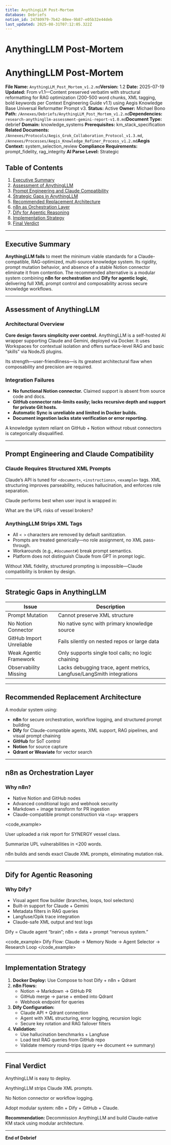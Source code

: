 ```yaml
---
title: AnythingLLM Post-Mortem
database: Debriefs
notion_id: 24780979-7b42-80ee-9b87-e05b32e44deb
last_updated: 2025-08-31T07:12:05.322Z
---
```


# AnythingLLM Post-Mortem


# AnythingLLM Post-Mortem


**File Name:** `AnythingLLM_Post_Mortem_v1.2.md`**Version:** 1.2
**Date:** 2025-07-19
**Updated:** From v1.1—Content preserved verbatim with structural reformatting for RAG optimization (200-500 word chunks, XML tagging, bold keywords per Context Engineering Guide v1.1) using Aegis Knowledge Base Universal Reformatter Prompt v3.
**Status:** Active
**Owner:** Michael Bono
**Path:** `/Annexes/Debriefs/AnythingLLM_Post_Mortem_v1.2.md`**Dependencies:** `research-anythingllm-assessment-gemini-report-v1.0.md`**Document Type:** debrief
**Domain:** knowledge\_systems
**Prerequisites:** km\_stack\_specification
**Related Documents:** `/Annexes/Protocols/Aegis_Grok_Collaboration_Protocol_v1.3.md`, `/Annexes/Processes/Aegis_Knowledge_Refiner_Process_v1.2.md`**Aegis Context:** system\_selection\_review
**Compliance Requirements:** prompt\_fidelity, rag\_integrity
**AI Parse Level:** Strategic


## Table of Contents

1. [Executive Summary](https://www.notion.so/238809797b4280eb8ebedc8831cecb0d?v=238809797b428016b5d0000c8a271427&p=247809797b4280ee9b87e05b32e44deb&pm=s#executive-summary)
2. [Assessment of AnythingLLM](https://www.notion.so/238809797b4280eb8ebedc8831cecb0d?v=238809797b428016b5d0000c8a271427&p=247809797b4280ee9b87e05b32e44deb&pm=s#assessment-of-anythingllm)
3. [Prompt Engineering and Claude Compatibility](https://www.notion.so/238809797b4280eb8ebedc8831cecb0d?v=238809797b428016b5d0000c8a271427&p=247809797b4280ee9b87e05b32e44deb&pm=s#prompt-engineering-and-claude-compatibility)
4. [Strategic Gaps in AnythingLLM](https://www.notion.so/238809797b4280eb8ebedc8831cecb0d?v=238809797b428016b5d0000c8a271427&p=247809797b4280ee9b87e05b32e44deb&pm=s#strategic-gaps-in-anythingllm)
5. [Recommended Replacement Architecture](https://www.notion.so/238809797b4280eb8ebedc8831cecb0d?v=238809797b428016b5d0000c8a271427&p=247809797b4280ee9b87e05b32e44deb&pm=s#recommended-replacement-architecture)
6. [n8n as Orchestration Layer](https://www.notion.so/238809797b4280eb8ebedc8831cecb0d?v=238809797b428016b5d0000c8a271427&p=247809797b4280ee9b87e05b32e44deb&pm=s#n8n-as-orchestration-layer)
7. [Dify for Agentic Reasoning](https://www.notion.so/238809797b4280eb8ebedc8831cecb0d?v=238809797b428016b5d0000c8a271427&p=247809797b4280ee9b87e05b32e44deb&pm=s#dify-for-agentic-reasoning)
8. [Implementation Strategy](https://www.notion.so/238809797b4280eb8ebedc8831cecb0d?v=238809797b428016b5d0000c8a271427&p=247809797b4280ee9b87e05b32e44deb&pm=s#implementation-strategy)
9. [Final Verdict](https://www.notion.so/238809797b4280eb8ebedc8831cecb0d?v=238809797b428016b5d0000c8a271427&p=247809797b4280ee9b87e05b32e44deb&pm=s#final-verdict)

---


## Executive Summary


**AnythingLLM fails** to meet the minimum viable standards for a Claude-compatible, RAG-optimized, multi-source knowledge system. Its rigidity, prompt mutation behavior, and absence of a stable Notion connector eliminate it from contention. The recommended alternative is a modular system combining **n8n for orchestration** and **Dify for agentic logic**, delivering full XML prompt control and composability across secure knowledge workflows.


---


## Assessment of AnythingLLM


### Architectural Overview


**Core design favors simplicity over control.** AnythingLLM is a self-hosted AI wrapper supporting Claude and Gemini, deployed via Docker. It uses Workspaces for contextual isolation and offers surface-level RAG and basic “skills” via NodeJS plugins.


<important>


Its strength—user-friendliness—is its greatest architectural flaw when composability and precision are required.


</important>


### Integration Failures

- **No functional Notion connector.** Claimed support is absent from source code and docs.
- **GitHub connector rate-limits easily; lacks recursive depth and support for private Git hosts.**
- **Automatic Sync is unreliable and limited in Docker builds.**
- **Document ingestion lacks state verification or error reporting.**

<thinking>


A knowledge system reliant on GitHub + Notion without robust connectors is categorically disqualified.


</thinking>


---


## Prompt Engineering and Claude Compatibility


### Claude Requires Structured XML Prompts


Claude’s API is tuned for `<document>`, `<instructions>`, `<example>` tags. XML structuring improves parseability, reduces hallucination, and enforces role separation.


<example>


Claude performs best when user input is wrapped in:


<query>


What are the UPL risks of vessel brokers?


</query>
</example>


### AnythingLLM Strips XML Tags

- All `< >` characters are removed by default sanitization.
- Prompts are treated generically—no role assignment, no XML pass-through.
- Workarounds (e.g., `#document#`) break prompt semantics.
- Platform does not distinguish Claude from GPT in prompt logic.

<important>


Without XML fidelity, structured prompting is impossible—Claude compatibility is broken by design.


</important>


---


## Strategic Gaps in AnythingLLM


| Issue                    | Description                                                           |
| ------------------------ | --------------------------------------------------------------------- |
| Prompt Mutation          | Cannot preserve XML structure                                         |
| No Notion Connector      | No native sync with primary knowledge source                          |
| GitHub Import Unreliable | Fails silently on nested repos or large data                          |
| Weak Agentic Framework   | Only supports single tool calls; no logic chaining                    |
| Observability Missing    | Lacks debugging trace, agent metrics, Langfuse/LangSmith integrations |


---


## Recommended Replacement Architecture


A modular system using:

- **n8n** for secure orchestration, workflow logging, and structured prompt building
- **Dify** for Claude-compatible agents, XML support, RAG pipelines, and visual prompt chaining
- **GitHub** for SoT control
- **Notion** for source capture
- **Qdrant or Weaviate** for vector search

---


## n8n as Orchestration Layer


### Why n8n?

- Native Notion and GitHub nodes
- Advanced conditional logic and webhook security
- Markdown + image transform for PR ingestion
- Claude-compatible prompt construction via `<tag>` wrappers

\<code\_example>


<document>


User uploaded a risk report for SYNERGY vessel class.


</document>


<instructions>


Summarize UPL vulnerabilities in <200 words.


</instructions>
</code_example>


<important>


n8n builds and sends exact Claude XML prompts, eliminating mutation risk.


</important>


---


## Dify for Agentic Reasoning


### Why Dify?

- Visual agent flow builder (branches, loops, tool selectors)
- Built-in support for Claude + Gemini
- Metadata filters in RAG queries
- Langfuse/Opik trace integration
- Claude-safe XML output and test logs

<answer>


Dify = Claude agent “brain”; n8n = data + prompt “nervous system.”


</answer>


\<code\_example>
Dify Flow: Claude → Memory Node → Agent Selector → Research Loop
\</code\_example>


---


## Implementation Strategy

1. **Docker Deploy:** Use Compose to host Dify + n8n + Qdrant
2. **n8n Flows:**
    - Notion → Markdown → GitHub PR
    - GitHub merge → parse + embed into Qdrant
    - Webhook endpoint for queries
3. **Dify Configuration:**
    - Claude API + Qdrant connection
    - Agent with XML structuring, error logging, recursion logic
    - Secure key rotation and RAG failover filters
4. **Validation:**
    - Use hallucination benchmarks + Langfuse
    - Load test RAG queries from GitHub repo
    - Validate memory round-trips (query ↔ document ↔ summary)

---


## Final Verdict


<analysis>


<strength>AnythingLLM is easy to deploy.</strength>


<weakness>AnythingLLM strips Claude XML prompts.</weakness>


<gap>No Notion connector or workflow logging.</gap>


<suggestion>Adopt modular system: n8n + Dify + GitHub + Claude.</suggestion>


</analysis>


**Recommendation:** Decommission AnythingLLM and build Claude-native KM stack using modular architecture.


---


**End of Debrief**

